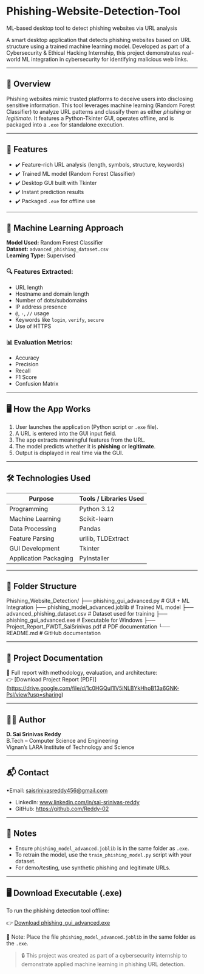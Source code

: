 # Phishing-Website-Detection-Tool
ML-based desktop tool to detect phishing websites via URL analysis

A smart desktop application that detects phishing websites based on URL structure using a trained machine learning model. Developed as part of a Cybersecurity & Ethical Hacking Internship, this project demonstrates real-world ML integration in cybersecurity for identifying malicious web links.

---

## 📘 Overview

Phishing websites mimic trusted platforms to deceive users into disclosing sensitive information. This tool leverages machine learning (Random Forest Classifier) to analyze URL patterns and classify them as either *phishing* or *legitimate*. It features a Python-Tkinter GUI, operates offline, and is packaged into a `.exe` for standalone execution.

---

## 🚀 Features

- ✔️ Feature-rich URL analysis (length, symbols, structure, keywords)
- ✔️ Trained ML model (Random Forest Classifier)
- ✔️ Desktop GUI built with Tkinter
- ✔️ Instant prediction results
- ✔️ Packaged `.exe` for offline use

---

## 🧠 Machine Learning Approach

**Model Used:** Random Forest Classifier  
**Dataset:** `advanced_phishing_dataset.csv`  
**Learning Type:** Supervised  

### 🔍 Features Extracted:
- URL length
- Hostname and domain length
- Number of dots/subdomains
- IP address presence
- `@`, `-`, `//` usage
- Keywords like `login`, `verify`, `secure`
- Use of HTTPS

### 📊 Evaluation Metrics:
- Accuracy
- Precision
- Recall
- F1 Score
- Confusion Matrix

---

## 🖥️ How the App Works

1. User launches the application (Python script or `.exe` file).
2. A URL is entered into the GUI input field.
3. The app extracts meaningful features from the URL.
4. The model predicts whether it is **phishing** or **legitimate**.
5. Output is displayed in real time via the GUI.

---

## 🛠️ Technologies Used

| Purpose                 | Tools / Libraries Used            |
|--------------------------|----------------------------------|
| Programming              | Python 3.12                      |
| Machine Learning         | Scikit-learn                     |
| Data Processing          | Pandas                           |
| Feature Parsing          | urllib, TLDExtract               |
| GUI Development          | Tkinter                          |
| Application Packaging    | PyInstaller                      |

---

## 📁 Folder Structure

Phishing_Website_Detection/ ├── phishing_gui_advanced.py            # GUI + ML Integration ├── phishing_model_advanced.joblib      # Trained ML model ├── advanced_phishing_dataset.csv       # Dataset used for training ├── phishing_gui_advanced.exe           # Executable for Windows ├── Project_Report_PWDT_SaiSrinivas.pdf # PDF documentation └── README.md                           # GitHub documentation

---

## 📄 Project Documentation

📘 Full report with methodology, evaluation, and architecture:  
👉 [Download Project Report (PDF)]
(https://drive.google.com/file/d/1c0HGQuI1lV5iNLBYkHhoB13a6GNK-Psl/view?usp=sharing)

---

## 👨‍💻 Author

**D. Sai Srinivas Reddy**  
B.Tech – Computer Science and Engineering  
Vignan’s LARA Institute of Technology and Science

---

## 📬 Contact
•Email: saisrinivasreddy456@gmail.com

- LinkedIn: www.linkedin.com/in/sai-srinivas-reddy 
- GitHub: https://github.com/Reddy-02
---

## 📌 Notes

- Ensure `phishing_model_advanced.joblib` is in the same folder as `.exe`.
- To retrain the model, use the `train_phishing_model.py` script with your dataset.
- For demo/testing, use synthetic phishing and legitimate URLs.

---
## 🖥️ Download Executable (.exe)

To run the phishing detection tool offline:

👉 [Download phishing_gui_advanced.exe](https://drive.google.com/file/d/1PTA629tPbyhy9-faddI6OEp4pkAKj3hE/view?usp=sharing)

📌 Note: Place the file `phishing_model_advanced.joblib` in the same folder as the `.exe`.

> 🔒 This project was created as part of a cybersecurity internship to demonstrate applied machine learning in phishing URL detection.
